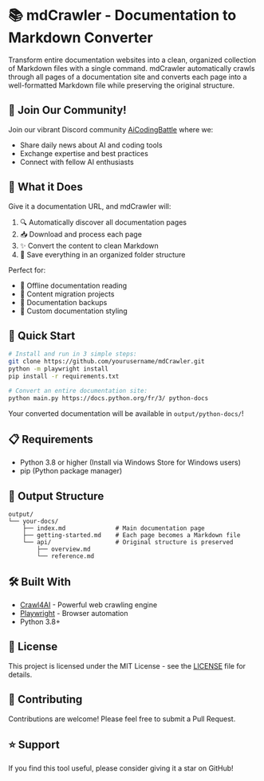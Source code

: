 # 📚 mdCrawler - Documentation to Markdown Converter

Transform entire documentation websites into a clean, organized collection of Markdown files with a single command. mdCrawler automatically crawls through all pages of a documentation site and converts each page into a well-formatted Markdown file while preserving the original structure.

## 💬 Join Our Community!

Join our vibrant Discord community [AiCodingBattle](https://discord.gg/TH8V5b5rGR) where we:
- Share daily news about AI and coding tools
- Exchange expertise and best practices
- Connect with fellow AI enthusiasts

## 🎯 What it Does

Give it a documentation URL, and mdCrawler will:
1. 🔍 Automatically discover all documentation pages
2. 📥 Download and process each page
3. ✨ Convert the content to clean Markdown
4. 📁 Save everything in an organized folder structure

Perfect for:
- 📖 Offline documentation reading
- 📝 Content migration projects
- 🔄 Documentation backups
- 🎨 Custom documentation styling

## 🚀 Quick Start

```bash
# Install and run in 3 simple steps:
git clone https://github.com/yourusername/mdCrawler.git
python -m playwright install
pip install -r requirements.txt

# Convert an entire documentation site:
python main.py https://docs.python.org/fr/3/ python-docs
```

Your converted documentation will be available in `output/python-docs/`!

## 📋 Requirements

- Python 3.8 or higher (Install via Windows Store for Windows users)
- pip (Python package manager)

## 📂 Output Structure

```
output/
└── your-docs/
    ├── index.md              # Main documentation page
    ├── getting-started.md    # Each page becomes a Markdown file
    └── api/                  # Original structure is preserved
        ├── overview.md
        └── reference.md
```

## 🛠️ Built With

- [Crawl4AI](https://github.com/unclecode/crawl4ai) - Powerful web crawling engine
- [Playwright](https://playwright.dev/) - Browser automation
- Python 3.8+

## 📝 License

This project is licensed under the MIT License - see the [LICENSE](LICENSE) file for details.

## 🤝 Contributing

Contributions are welcome! Please feel free to submit a Pull Request.

## ⭐ Support

If you find this tool useful, please consider giving it a star on GitHub!